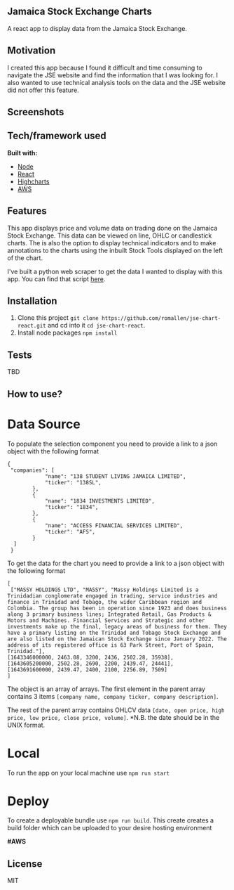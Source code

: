## Jamaica Stock Exchange Charts
A react app to display data from the Jamaica Stock Exchange.

## Motivation
I created this app because I found it difficult and time consuming to navigate the JSE website and find the information that I was looking for. I also wanted to use technical analysis tools on the data and the JSE website did not offer this feature.

## Screenshots


## Tech/framework used

<b>Built with:</b>
- [Node](https://nodejs.org)  
- [React](https://reactjs.org/)
- [Highcharts](https://www.highcharts.com/)
- [AWS](https://aws.amazon.com)


## Features

This app displays price and volume data on trading done on the Jamaica Stock Exchange. This data can be viewed on line, OHLC or candlestick charts. The is also the option to display technical indicators and to make annotations to the charts using the inbuilt Stock Tools displayed on the left of the chart.

I've built a python web scraper to get the data I wanted to display with this app. You can find that script [here](https://github.com/romallen/jse-scraper).


## Installation

1. Clone this project `git clone https://github.com/romallen/jse-chart-react.git` and cd into it `cd jse-chart-react`.
2. Install node packages `npm install`

## Tests
TBD

## How to use?

# Data Source

To populate the selection component you need to provide a link to a json object with the following format

```
{
 "companies": [
 			"name": "138 STUDENT LIVING JAMAICA LIMITED",
 			"ticker": "138SL",
 		},
 		{
 			"name": "1834 INVESTMENTS LIMITED",
 			"ticker": "1834",
 		},
 		{
 			"name": "ACCESS FINANCIAL SERVICES LIMITED",
 			"ticker": "AFS",
 		}
  ]
 }
 ```


To get the data for the chart you need to provide a link to a json object with the following format

```
[
 ["MASSY HOLDINGS LTD", "MASSY", "Massy Holdings Limited is a Trinidadian conglomerate engaged in trading, service industries and finance in Trinidad and Tobago, the wider Caribbean region and Colombia. The group has been in operation since 1923 and does business along 3 primary business lines; Integrated Retail, Gas Products & Motors and Machines. Financial Services and Strategic and other investments make up the final, legacy areas of business for them. They have a primary listing on the Trinidad and Tobago Stock Exchange and are also listed on the Jamaican Stock Exchange since January 2022. The address of its registered office is 63 Park Street, Port of Spain, Trinidad."], 
[1643346000000, 2463.08, 3200, 2436, 2502.28, 35938], 
[1643605200000, 2502.28, 2690, 2200, 2439.47, 24441], 
[1643691600000, 2439.47, 2400, 2100, 2256.89, 7509]
]
```

The object is an array of arrays. The first element in the parent array contains 3 items `[company name, company ticker, company description]`. 

The rest of the parent array contains OHLCV data `[date, open price, high price, low price, close price, volume]`.
*N.B. the date should be in the UNIX format.


# Local

To run the app on your local machine use `npm run start`


# Deploy

To create a deployable bundle use `npm run build`. This create creates a build folder which can be uploaded to your desire hosting environment

<b>#AWS</b>




## License
MIT
